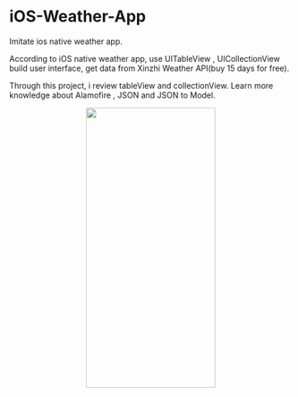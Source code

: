# iOS-Weather-App
Imitate ios native weather app.

According to iOS native weather app, use UITableView , UICollectionView  build user interface, get data from Xinzhi Weather API(buy 15 days for free).

Through this project, i review tableView and collectionView. Learn more knowledge about Alamofire , JSON and JSON to Model.

<p align="center">
<img src="1.gif" width=231 height=500/>
</p>
